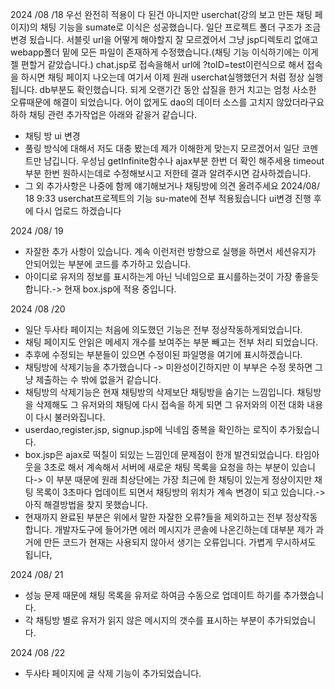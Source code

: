 2024 /08 /18
우선 완전히 적용이 다 된건 아니지만 userchat(강의 보고 만든 채팅 페이지)의 채팅 기능을 sumate로 이식은 성공했습니다.
일단 프로젝트 폴더 구조가 조금 변경 됬습니다. 서블릿 url을 어떻게 해야할지 잘 모르겠어서 그냥 jsp디렉토리 없애고 webapp폴더 밑에 모든 파일이 존재하게 수정했습니다.(채팅 기능 이식하기에는 이게 젤 편할거 같았습니다.)
chat.jsp로 접속을해서 url에 ?toID=test이런식으로 해서 접속을 하시면 채팅 페이지 나오는데 여기서 이제 원래 userchat실행했던거 처럼 정상 실행 됩니다. db부분도 확인했습니다.
되게 오랜기간 동안 삽질을 한거 치고는 엄청 사소한 오류때문에 해결이 되었습니다. 어이 없게도 dao의 데이터 소스를 고치지 않았더라구요 하하
채팅 관련 추가작업은 아래와 같을거 같습니다.
- 채팅 방 ui 변경
- 풀링 방식에 대해서 저도 대충 봤는데 제가 이해한게 맞는지 모르겠어서 일단 코멘트만 남깁니다. 우성님 getInfinite함수나 ajax부분 한번 더 확인 해주세용 timeout부분 한번 원하시는데로 수정해보시고 저한테 결과 알려주시면 감사하겠습니다.
- 그 외 추가사항은 나중에 함께 얘기해보거나 채팅방에 의견 올려주세요
2024/08/ 18 9:33
userchat프로젝트의 기능 su-mate에 전부 적용됬습니다
ui변경 진행 후에 다시 업로드 하겠습니다

2024 /08/ 19
- 자잘한 추가 사항이 있습니다. 계속 이런저런 방향으로 실행을 하면서 세션유지가 안되어있는 부분에 코드를 추가하고 있습니다.
- 아이디로 유저의 정보를 표시하는게 아닌 닉네임으로 표시를하는것이 가장 좋을듯 합니다.-> 현재 box.jsp에 적용 중입니다.

2024 /08 /20
- 일단 두사타 페이지는 처음에 의도했던 기능은 전부 정상작동하게되었습니다.
- 채팅 페이지도 안읽은 메세지 개수를 보여주는 부분 빼고는 전부 처리 되었습니다.
- 추후에 수정되는 부분들이 있으면 수정이된 파일명을 여기에 표시하겠습니다.
- 채팅방에 삭제기능을 추가했습니다 -> 미완성이긴하지만 이 부부은 수정 못하면 그냥 제출하는 수 밖에 없을거 같습니다.
- 채팅방의 삭제기능은 현재 채팅방의 삭제보단 채팅방을 숨기는 느낌입니다. 채팅방을 삭제해도 그 유저와의 채팅에 다시 접속을 하게 되면 그 유저와의 이전 대화 내용이 다시 불러와집니다.
- userdao,register.jsp, signup.jsp에 닉네임 중복을 확인하는 로직이 추가됬습니다.
- box.jsp은 ajax로 떡칠이 되있는 느낌인데 문제점이 한개 발견되었습니다. 타임아웃을 3초로 해서 계속해서 서버에 새로운 채팅 목록을 요청을 하는 부분이 있습니다-> 이 부분 때문에 원래 최상단에는 가장 최근에 한 채팅이 있는게 정상이지만 채팅 목록이 3초마다 업데이트 되면서
  채팅방의 위치가 계속 변경이 되고 있습니다.->아직 해결방법을 찾지 못했습니다.
- 현재까지 완료된 부분은 위에서 말한 자잘한 오류?들을 제외하고는 전부 정상작동합니다. 개발자도구에 들어가면 에러 메시지가 콘솔에 나온긴하는데 대부분 제가 과거에 만든 코드가 현재는 사용되지 않아서 생기는 오류입니다. 가볍게 무시하셔도 됩니다,

2024 /08/ 21 
- 성능 문제 때문에 채팅 목록을 유저로 하여금 수동으로 업데이트 하기를 추가했습니다.
- 각 채팅방 별로 유저가 읽지 않은 메시지의 갯수를 표시하는 부분이 추가되었습니다.

2024 /08 /22
- 두사타 페이지에 글 삭제 기능이 추가되었습니다.
  

